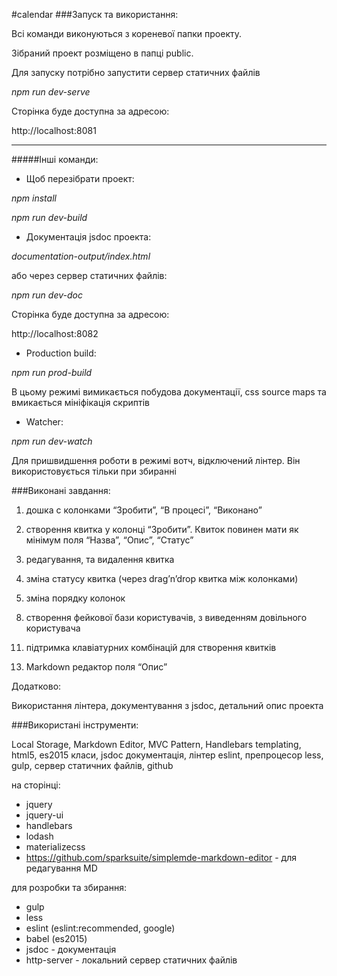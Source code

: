 #calendar
###Запуск та використання:

Всі команди виконуються з кореневої папки проекту.

Зібраний проект розміщено в папці public.

Для запуску потрібно запустити сервер статичних файлів

*npm run dev-serve*

Сторінка буде доступна за адресою: 

http://localhost:8081

---

#####Інші команди:

- Щоб перезібрати проект: 

*npm install*

*npm run dev-build*

- Документація jsdoc проекта: 

*documentation-output/index.html*

або через сервер статичних файлів:

*npm run dev-doc*

Сторінка буде доступна за адресою: 

http://localhost:8082

- Production build:

*npm run prod-build*

В цьому режимі вимикається побудова документації, css source maps та вмикається мініфікація скриптів

- Watcher:

*npm run dev-watch*

Для пришвидшення роботи в режимі вотч, відключений лінтер. Він використовується тільки при збиранні


###Виконані завдання:

1) дошка с колонками “Зробити”, “В процесі”, “Виконано”

2) створення квитка у колонці “Зробити”. Квиток повинен мати як мінімум поля
“Назва”, “Опис”, “Статус”

3) редагування, та видалення квитка

4) зміна статусу квитка (через drag’n’drop квитка між колонками)

5) зміна порядку колонок

8. створення фейкової бази користувачів, з виведенням довільного користувача

11) підтримка клавіатурних комбінацій для створення квитків

13.  Markdown редактор поля “Опис”

Додатково:

Використання лінтера, документування з jsdoc, детальний опис проекта

###Використані інструменти:

Local Storage, Markdown Editor, MVC Pattern, Handlebars templating, html5, es2015 класи, jsdoc документація, лінтер eslint, препроцесор less, gulp, сервер статичних файлів, github

на сторінці:
+ jquery
+ jquery-ui
+ handlebars
+ lodash
+ materializecss
+ https://github.com/sparksuite/simplemde-markdown-editor - для редагування MD

для розробки та збирання:
+ gulp
+ less
+ eslint (eslint:recommended, google)
+ babel (es2015)
+ jsdoc - документація
+ http-server - локальний сервер статичних файлів